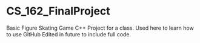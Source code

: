 # CS_162_FinalProject
Basic Figure Skating Game
C++ Project for a class.
Used here to learn how to use GitHub
Edited in future to include full code.

